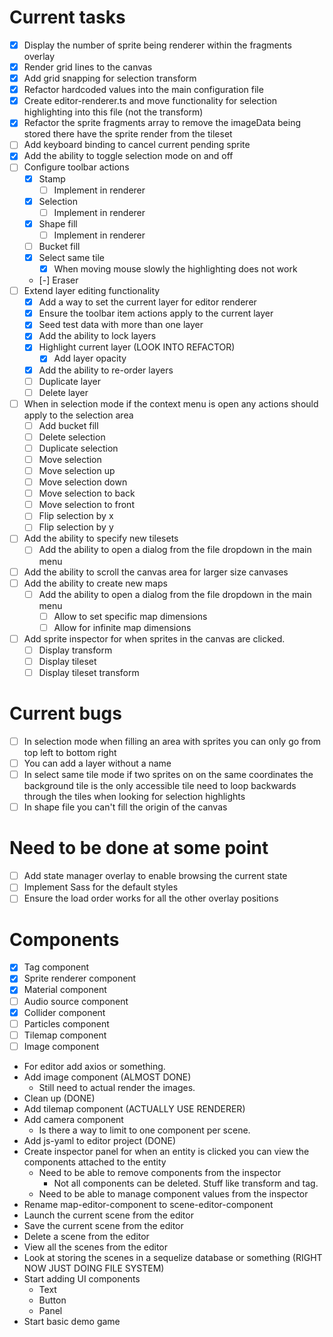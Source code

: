 # Current tasks
- [x] Display the number of sprite being renderer within the fragments overlay
- [x] Render grid lines to the canvas
- [x] Add grid snapping for selection transform
- [x] Refactor hardcoded values into the main configuration file
- [x] Create editor-renderer.ts and move functionality for selection highlighting into this file (not the transform)
- [x] Refactor the sprite fragments array to remove the imageData being stored there have the sprite render from the tileset
- [ ] Add keyboard binding to cancel current pending sprite
- [x] Add the ability to toggle selection mode on and off
- [ ] Configure toolbar actions
	- [x] Stamp
		- [ ] Implement in renderer
	- [x] Selection
		- [ ] Implement in renderer
	- [x] Shape fill
		- [ ] Implement in renderer
	- [ ] Bucket fill
	- [x] Select same tile
		- [x] When moving mouse slowly the highlighting does not work
	- [-] Eraser
- [ ] Extend layer editing functionality
	- [x] Add a way to set the current layer for editor renderer
	- [x] Ensure the toolbar item actions apply to the current layer
	- [x] Seed test data with more than one layer
	- [x] Add the ability to lock layers
	- [x] Highlight current layer (LOOK INTO REFACTOR)
		- [x] Add layer opacity
	- [x] Add the ability to re-order layers
	- [ ] Duplicate layer
	- [ ] Delete layer
- [ ] When in selection mode if the context menu is open any actions should apply to the selection area
	- [ ] Add bucket fill
	- [ ] Delete selection
	- [ ] Duplicate selection
	- [ ] Move selection
	- [ ] Move selection up
	- [ ] Move selection down
	- [ ] Move selection to back
	- [ ] Move selection to front
	- [ ] Flip selection by x
	- [ ] Flip selection by y
- [ ] Add the ability to specify new tilesets
	- [ ] Add the ability to open a dialog from the file dropdown in the main menu
- [ ] Add the ability to scroll the canvas area for larger size canvases
- [ ] Add the ability to create new maps
	- [ ] Add the ability to open a dialog from the file dropdown in the main menu
		- [ ] Allow to set specific map dimensions
		- [ ] Allow for infinite map dimensions
- [ ] Add sprite inspector for when sprites in the canvas are clicked.
	- [ ] Display transform
	- [ ] Display tileset
	- [ ] Display tileset transform

# Current bugs
- [ ] In selection mode when filling an area with sprites you can only go from top left to bottom right
- [ ] You can add a layer without a name
- [ ] In select same tile mode if two sprites on on the same coordinates the background tile is the only accessible tile
	need to loop backwards through the tiles when looking for selection highlights
- [ ] In shape file you can't fill the origin of the canvas

# Need to be done at some point
- [ ] Add state manager overlay to enable browsing the current state
- [ ] Implement Sass for the default styles
- [ ] Ensure the load order works for all the other overlay positions 

# Components
- [x] Tag component
- [x] Sprite renderer component
- [x] Material component
- [ ] Audio source component
- [x] Collider component
- [ ] Particles component
- [ ] Tilemap component
- [ ] Image component

- For editor add axios or something.
- Add image component (ALMOST DONE)
	- Still need to actual render the images.
- Clean up (DONE)
- Add tilemap component (ACTUALLY USE RENDERER)
- Add camera component
	- Is there a way to limit to one component per scene.
- Add js-yaml to editor project (DONE)
- Create inspector panel for when an entity is clicked you can
view the components attached to the entity
	- Need to be able to remove components from the inspector
		- Not all components can be deleted. Stuff like transform and tag.
	- Need to be able to manage component values from the inspector
- Rename map-editor-component to scene-editor-component
- Launch the current scene from the editor
- Save the current scene from the editor
- Delete a scene from the editor
- View all the scenes from the editor
- Look at storing the scenes in a sequelize database or something (RIGHT NOW JUST DOING FILE SYSTEM)
- Start adding UI components
	- Text
	- Button
	- Panel 
- Start basic demo game